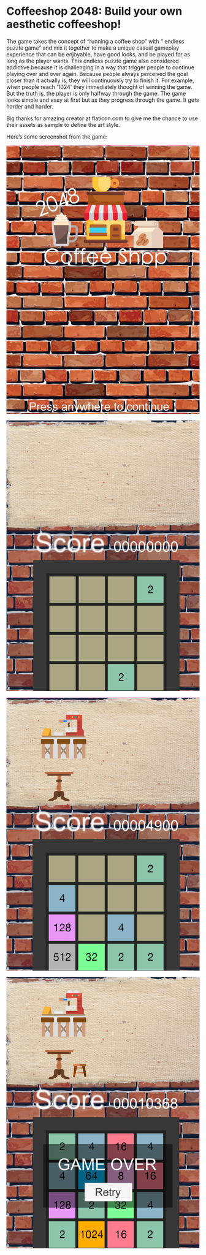 # Coffeeshop 2048: Build your own aesthetic coffeeshop!

The game takes the concept of “running a coffee shop” with “ endless puzzle game” and mix it together to make a unique casual gameplay experience that can be enjoyable, have good looks, and be played for as long as the player wants. This endless puzzle game also considered addictive because it is challenging in a way that trigger people to continue playing over and over again. Because people always perceived the goal closer than it actually is, they will continuously try to finish it. For example, when people reach '1024' they immediately thought of winning the game. But the truth is, the player is only halfway through the game. The game looks simple and easy at first but as they progress through the game. It gets harder and harder.

Big thanks for amazing creator at flaticon.com to give me the chance to use their assets as sample to define the art style.

Here’s some screenshot from the game:

![alt text](https://github.com/kaechiii/Coffee-Shop-2048/blob/main/Screenshot/MainMenu.png?raw=true)

![alt text](https://github.com/kaechiii/Coffee-Shop-2048/blob/main/Screenshot/InGame.png?raw=true)

![alt text](https://github.com/kaechiii/Coffee-Shop-2048/blob/main/Screenshot/MidGame.png?raw=true)

![alt text](https://github.com/kaechiii/Coffee-Shop-2048/blob/main/Screenshot/GameOver.png?raw=true)